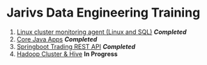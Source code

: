 # Jarivs Data Engineering Training
1. [Linux cluster monitoring agent (Linux and SQL)](./linux_sql/README.md) ***Completed***
2. [Core Java Apps](./core_java/README.md) ***Completed***
3. [Springboot Trading REST API](./springboot/README.md) ***Completed***
4. [Hadoop Cluster & Hive](./hadoop/README.md) **In Progress**
